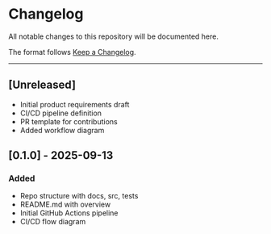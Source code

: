 # Changelog

All notable changes to this repository will be documented here.

The format follows [Keep a Changelog](https://keepachangelog.com/en/1.0.0/).

---

## [Unreleased]
- Initial product requirements draft
- CI/CD pipeline definition
- PR template for contributions
- Added workflow diagram

## [0.1.0] - 2025-09-13
### Added
- Repo structure with docs, src, tests
- README.md with overview
- Initial GitHub Actions pipeline
- CI/CD flow diagram
